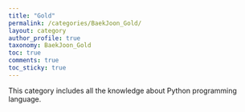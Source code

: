 ```yaml
---
title: "Gold"
permalink: /categories/BaekJoon_Gold/
layout: category
author_profile: true
taxonomy: BaekJoon_Gold
toc: true
comments: true
toc_sticky: true
---
```

This category includes all the knowledge about Python programming language.
